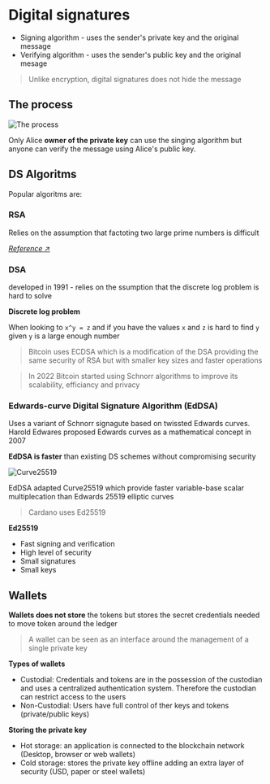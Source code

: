 # Digital signatures

- Signing algorithm - uses the sender's private key and the original message
- Verifying algorithm - uses the sender's public key and the original mesage

> Unlike encryption, digital signatures does not hide the message

## The process

![The process](./images/digital-signatures.png)

Only Alice **owner of the private key** can use the singing algorithm but anyone can verify the message using Alice's public key.

## DS Algoritms

Popular algoritms are:

### RSA

Relies on the assumption that factoting two large prime numbers is difficult

_[Reference ↗](https://crypto.stanford.edu/pbc/notes/crypto/factoring.html)_

### DSA

developed in 1991 - relies on the ssumption that the discrete log problem is hard to solve

**Discrete log problem**

When looking to `x^y = z` and if you have the values `x` and `z` is hard to find `y` given `y` is a large enough number

> Bitcoin uses ECDSA which is a modification of the DSA providing the same security of RSA but with smaller key sizes and faster operations

> In 2022 Bitcoin started using Schnorr algorithms to improve its scalability, efficiancy and privacy

### Edwards-curve Digital Signature Algorithm (EdDSA)

Uses a variant of Schnorr signagute based on twissted Edwards curves.
Harold Edwares proposed Edwards curves as a mathematical concept in 2007

**EdDSA is faster** than existing DS schemes without compromising security

![Curve25519](https://upload.wikimedia.org/wikipedia/commons/d/d2/Curve25519.png)

EdDSA adapted Curve25519 which provide faster variable-base scalar multiplecation than Edwards 25519 elliptic curves

> Cardano uses Ed25519

**Ed25519**

- Fast signing and verification
- High level of security
- Small signatures
- Small keys

## Wallets

**Wallets does not store** the tokens but stores the secret credentials needed to move token around the ledger

> A wallet can be seen as an interface around the management of a single private key

**Types of wallets**

- Custodial: Credentials and tokens are in the possession of the custodian and uses a centralized authentication system. Therefore the custodian can restrict access to the users
- Non-Custodial: Users have full control of ther keys and tokens (private/public keys)

**Storing the private key**

- Hot storage: an application is connected to the blockchain network (Desktop, browser or web wallets)
- Cold storage: stores the private key offline adding an extra layer of security (USD, paper or steel wallets)
